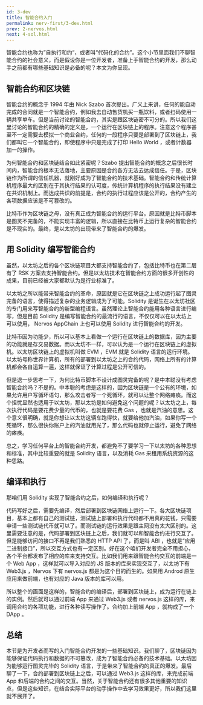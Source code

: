 ```yaml
---
id: 3-dev
title: 智能合约入门
permalink: nerv-first/3-dev.html
prev: 2-nervos.html
next: 4-sol.html
---
```


智能合约也称为”自执行和约“，或者叫“代码化的合约”。这个小节里面我们不聊智能合约的社会意义，而是假设你是一位开发者，准备上手智能合约的开发，那么动手之前都有哪些基础知识是必备的呢？本文为你呈现。

## 智能合约和区块链

智能合约的概念于 1994 年由 Nick Szabo 首次提出。广义上来讲，任何的能自动完成的合同就是一个智能合约，例如我去自动售货机买一瓶饮料，或者扫码使用一辆共享单车。但是当前讨论的智能合约，其实是跟区块链密不可分的。所以我们这里讨论的智能合约的精确的定义是，一个运行在区块链上的程序。注意这个程序甚至不一定需要去模拟一个商业合约，任何的一段程序只要是部署到了区块链上，我们都叫它一个智能合约，即使程序中只是完成了打印 Hello World ，或者计数器加一的操作。

为何智能合约和区块链结合如此紧密呢？Szabo 提出智能合约的概念之后很长时间内，智能合约根本无法落地，主要原因是合约各方无法去达成信任。于是，区块链作为所谓的信任机器，就刚好成为了智能合约的技术基础。智能合约和传统计算机程序最大的区别在于其执行结果的认可度，传统计算机程序的执行结果没有建立在共识机制上。而达成共识的前提是，合约的执行过程应该是公开的，合约产生的各项数据应该是不可篡改的。

比特币作为区块链之母，没有真正成为智能合约的运行平台。原因就是比特币脚本是图灵不完备的，不能实现丰富的逻辑，所以直接在比特币上运行复杂的智能合约是不现实的。最终，是以太坊的出现带来了智能合约的爆发。

## 用 Solidity 编写智能合约

虽然，以太坊之后的各个区块链项目大都支持智能合约了，包括比特币也在第二层有了 RSK 方案去支持智能合约。但是以太坊技术在智能合约方面的很多开创性的成果，目前已经被大家都默认为是行业标准了。

以太坊之所以能带来智能合约的革命，原因就是它在区块链之上成功运行起了图灵完备的语言，使得描述复杂的业务逻辑成为了可能。Solidity 是诞生在以太坊社区的专门用来写智能合约的新型编程语言。虽然理论上智能合约能用各种语言进行编写，但是目前 Solidity 是编写智能合约的最流行的语言，不仅仅可以在以太坊上可以使用， Nervos AppChain 上也可以使用 Solidity 进行智能合约的开发。

比特币因为功能少，所以可以基本上看做一个运行在区块链上的数据库，因为主要的功能就是存交易数据。而以太坊不一样，可以认为是一个运行在区块链上的虚拟机。以太坊区块链上的虚拟机叫做 EVM ，EVM 就是 Solidity 语言的运行环境。以太坊号称世界计算机，所有的部署到以太坊之上的合约代码，网络上所有的计算机都会各自运算一遍，这样就保证了计算过程是公开可信的。

但是退一步思考一下，为何比特币脚本不设计成图灵完备的呢？是中本聪没有考虑智能合约吗？不是的。中本聪的考虑是这样的，因为区块链是一个公有的环境，如果允许用户写循环语句，那么攻击者写一个死循环，就可以让整个网络瘫痪。而这个担忧显然也适用于以太坊，那以太坊是如何避免这个问题的呢？以太坊之上，每次执行代码是要花费少量的代币的，也就是要花费 Gas ，也就是汽油的意思。这个意义很明确，就是你想让以太坊这辆车跑得快，就要给他加汽油，如果你写一个死循环，那么很快你账户上的汽油就用光了，那么代码也就停止运行，避免了网络的瘫痪。

总之，学习任何平台上的智能合约开发，都避免不了要学习一下以太坊的各种思想和标准，其中比较重要的就是 Solidity 语言，以及消耗 Gas 来租用系统资源的这种思路。

## 编译和执行

那咱们用 Solidity 实现了智能合约之后，如何编译和执行呢？

代码写好之后，需要先编译，然后部署到区块链网络上运行一下。各大区块链项目，基本上都有自己的测试链，测试链上部署和执行代码都不用真的花钱，只需要申请一些测试链代币就可以了。而测试链的运行效果是跟主网没有太大区别的。这里需要注意的是，代码部署到区块链上之后，我们就可以和智能合约进行交互了。但是能够访问的接口不再是我们熟悉的 HTTP API 了，而是叫 ABI ，也就是“应用二进制接口”，所以交互方式也有一定区别。好在这个咱们开发者完全不用担心，各个平台都发布了相应的库来支持交互。比如我们用来跟智能合约交互的前端是一个 Web App ，这样就可以导入对应的 JS 版本的库来实现交互了，以太坊下有 Web3.js ，Nervos 下有 nervos.js 都是为这个目的而生的。如果用 Androd 原生应用来做前端，也有对应的 Java 版本的库可以用。

所以整个的画面是这样的，智能合约的编译后，部署到区块链上，成为运行在链上的实例。然后就可以通过前端 App 来通过 Web3.js 或者 nervos.js 这样的库，来调用合约的各项功能，进行各种读写操作了。合约加上前端 App ，就构成了一个 DApp 。

## 总结

本节是为开发者而写的入门智能合约开发的一些基础知识。我们聊了，区块链因为能够保证代码执行和数据的不可篡改，成为了智能合约必备的技术基础。以太坊因为能够运行图灵完毕的 Solidity 语言，于是带来了智能合约的真正的爆发。最后聊了一下，合约部署到区块链上之后，可以通过 Web3.js 这样的库，来完成前端 App 和后端的合约之间的交互。当然，关于智能合约还有很多其他重要的知识点，但是这些知识，在结合实际平台的动手操作中去学习效果更好，所以我们这里就不展开了。
